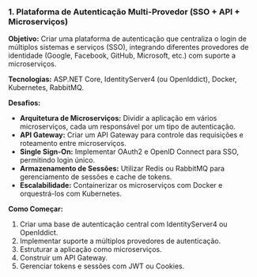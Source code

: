 ### 1. Plataforma de Autenticação Multi-Provedor (SSO + API + Microserviços)

**Objetivo:** Criar uma plataforma de autenticação que centraliza o login de múltiplos sistemas e serviços (SSO), integrando diferentes provedores de identidade (Google, Facebook, GitHub, Microsoft, etc.) com suporte a microserviços.

**Tecnologias:** ASP.NET Core, IdentityServer4 (ou OpenIddict), Docker, Kubernetes, RabbitMQ.

**Desafios:**

- **Arquitetura de Microserviços:** Dividir a aplicação em vários microserviços, cada um responsável por um tipo de autenticação.
- **API Gateway:** Criar um API Gateway para controle das requisições e roteamento entre microserviços.
- **Single Sign-On:** Implementar OAuth2 e OpenID Connect para SSO, permitindo login único.
- **Armazenamento de Sessões:** Utilizar Redis ou RabbitMQ para gerenciamento de sessões e cache de tokens.
- **Escalabilidade:** Containerizar os microserviços com Docker e orquestrá-los com Kubernetes.

**Como Começar:**

1. Criar uma base de autenticação central com IdentityServer4 ou OpenIddict.
2. Implementar suporte a múltiplos provedores de autenticação.
3. Estruturar a aplicação como microserviços.
4. Construir um API Gateway.
5. Gerenciar tokens e sessões com JWT ou Cookies.

